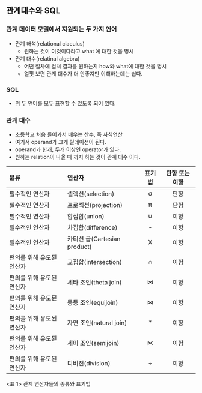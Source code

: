 ## 관계대수와 SQL

### 관계 데이터 모델에서 지원되는 두 가지 언어
- 관계 해석(relational claculus)
  - 원하는 것이 이것이다라고 what 에 대한 것을 명시
- 관계 대수(relatinal algebra)
  - 어떤 절차에 걸쳐 결과를 원하는지 how와 what에 대한 것을 명시
  - 얼핏 보면 관계 대수가 더 안좋지만 이해하는데는 쉽다.

### SQL
- 위 두 언어를 모두 표현할 수 있도록 되어 있다.

### 관계 대수
- 초등학교 처음 들어가서 배우는 산수, 즉 사칙연산
- 여기서 operand가 크게 릴레이션이 된다.
- operand가 한개, 두개 이상인 operator가 있다.
- 원하는 relation이 나올 때 까지 하는 것이 관계 대수 이다.

| 뷴류 | 연산자 | 표기법 | 단항 또는 이항 |
|:---|:---|:---:|:---:|
| 필수적인 연산자 | 셀렉션(selection) | σ | 단항 |
| 필수적인 연산자 | 프로젝션(projection) | π | 단항 |
| 필수적인 연산자 | 합집합(union) | ∪ | 이항 |
| 필수적인 연산자 | 차집합(difference) | - | 이항 |
| 필수적인 연산자 | 카티션 곱(Cartesian product) | X | 이항 |
| 편의를 위해 유도된 연산자 | 교집합(intersection) | ∩ | 이항 |
| 편의를 위해 유도된 연산자 | 세타 조인(theta join) | ⋈ | 이항 |
| 편의를 위해 유도된 연산자 | 동등 조인(equijoin) | ⋈ | 이항 |
| 편의를 위해 유도된 연산자 | 자연 조인(natural join) | * | 이항 |
| 편의를 위해 유도된 연산자 | 세미 조인(semijoin) | ⋉ | 이항 |
| 편의를 위해 유도된 연산자 | 디비전(division) | ÷ | 이항 |
<표 1> 관계 연산자들의 종류와 표기법

